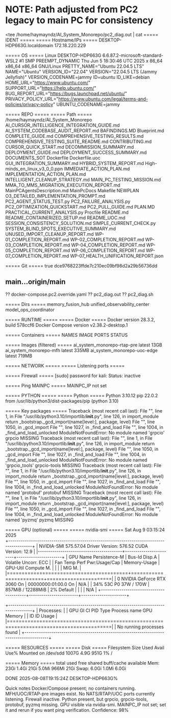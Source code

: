# NOTE: Path adjusted from PC2 legacy to main PC for consistency
<tee /home/haymayndz/AI_System_Monorepo/pc2_diag.out | cat
===== IDENT =====
===== Hostname/IPs =====
DESKTOP-HDP663G.localdomain
172.18.220.229 

===== OS =====
Linux DESKTOP-HDP663G 6.6.87.2-microsoft-standard-WSL2 #1 SMP PREEMPT_DYNAMIC Thu Jun  5 18:30:46 UTC 2025 x
86_64 x86_64 x86_64 GNU/Linux
PRETTY_NAME="Ubuntu 22.04.5 LTS"
NAME="Ubuntu"
VERSION_ID="22.04"
VERSION="22.04.5 LTS (Jammy Jellyfish)"
VERSION_CODENAME=jammy
ID=ubuntu
ID_LIKE=debian
HOME_URL="https://www.ubuntu.com/"
SUPPORT_URL="https://help.ubuntu.com/"
BUG_REPORT_URL="https://bugs.launchpad.net/ubuntu/"
PRIVACY_POLICY_URL="https://www.ubuntu.com/legal/terms-and-policies/privacy-policy"
UBUNTU_CODENAME=jammy

===== REPO =====
===== Path =====
/home/haymayndz/AI_System_Monorepo
AI_CURSOR_INTELLIGENCE_INTEGRATION_GUIDE.md
AI_SYSTEM_CODEBASE_AUDIT_REPORT.md
BAFINDINGS.MD
Blueprint.md
COMPLETE_GUIDE.md
COMPREHENSIVE_TESTING_RESULTS.md
COMPREHENSIVE_TESTING_SUITE_README.md
CONTRIBUTING.md
CURSOR_QUICK_START.md
DECOMMISSION_SUMMARY.md
DEPLOYMENT_GUIDE.md
DEPLOYMENT_SUCCESS_SUMMARY.md
DOCUMENTS_SOT
Dockerfile
Dockerfile.uoc
GUI_INTEGRATION_SUMMARY.md
HYBRID_SYSTEM_REPORT.md
High-minds_en_linux_v3_0_0.ppn
IMMEDIATE_ACTION_PLAN.md
IMPLEMENTATION_ACTION_PLAN.md
INTELLIGENT_CLEANUP_STRATEGY.md
MAIN_PC_TESTING_MISSION.md
MMA_TO_MMS_MIGRATION_EXECUTION_REPORT.md
MainPCAgentsDescription.md
MainPcDocs
Makefile
NEWPLAN
O3_DETAILED_IMPLEMENTATION_PROMPT.md
PC2_AGENT_STATUS_TEST.py
PC2_FAILURE_ANALYSIS.py
PC2_OPTIMIZATION_QUICKSTART.md
PC2_PULL_GUIDE.md
PLAN.MD
PRACTICAL_CURRENT_ANALYSIS.py
Procfile
README.md
README_CONTAINERIZED_SETUP.md
README_UOC.md
SESSION_CONSISTENCY_SOLUTION.md
SIMPLE_CURRENT_CHECK.py
SYSTEM_BLIND_SPOTS_EXECUTIVE_SUMMARY.md
UNUSED_IMPORT_CLEANUP_REPORT.md
WP-01_COMPLETION_REPORT.md
WP-02_COMPLETION_REPORT.md
WP-03_COMPLETION_REPORT.md
WP-04_COMPLETION_REPORT.md
WP-05_COMPLETION_REPORT.md
WP-06_COMPLETION_REPORT.md
WP-07_COMPLETION_REPORT.md
WP-07_HEALTH_UNIFICATION_REPORT.json

===== Git =====
true
dce9768223ffde7c210ec09bf98d2a29b56736dd
## main...origin/main
?? docker-compose.pc2.override.yaml
?? pc2_diag.out
?? pc2_diag.sh

===== Dirs =====
memory_fusion_hub
unified_observability_center
model_ops_coordinator

===== RUNTIME =====
===== Docker =====
Docker version 28.3.2, build 578ccf6
Docker Compose version v2.38.2-desktop.1

===== Containers =====
NAMES     IMAGE     PORTS     STATUS

===== Images (filtered) =====
ai_system_monorepo-rtap-pre          latest    13GB
ai_system_monorepo-mfh               latest    335MB
ai_system_monorepo-uoc-edge          latest    719MB

===== NETWORK =====
===== Listening ports =====

===== Firewall =====
[sudo] password for kali: 
Status: inactive

===== Ping MAINPC =====
MAINPC_IP not set

===== PYTHON =====
===== Python =====
Python 3.10.12
pip 22.0.2 from /usr/lib/python3/dist-packages/pip (python 3.10)

===== Key packages =====
Traceback (most recent call last):
  File "<string>", line 1, in <module>
  File "/usr/lib/python3.10/importlib/__init__.py", line 126, in import_module
    return _bootstrap._gcd_import(name[level:], package, level)
  File "<frozen importlib._bootstrap>", line 1050, in _gcd_import
  File "<frozen importlib._bootstrap>", line 1027, in _find_and_load
  File "<frozen importlib._bootstrap>", line 1004, in _find_and_load_unlocked
ModuleNotFoundError: No module named 'grpcio'
grpcio MISSING
Traceback (most recent call last):
  File "<string>", line 1, in <module>
  File "/usr/lib/python3.10/importlib/__init__.py", line 126, in import_module
    return _bootstrap._gcd_import(name[level:], package, level)
  File "<frozen importlib._bootstrap>", line 1050, in _gcd_import
  File "<frozen importlib._bootstrap>", line 1027, in _find_and_load
  File "<frozen importlib._bootstrap>", line 1004, in _find_and_load_unlocked
ModuleNotFoundError: No module named 'grpcio_tools'
grpcio-tools MISSING
Traceback (most recent call last):
  File "<string>", line 1, in <module>
  File "/usr/lib/python3.10/importlib/__init__.py", line 126, in import_module
    return _bootstrap._gcd_import(name[level:], package, level)
  File "<frozen importlib._bootstrap>", line 1050, in _gcd_import
  File "<frozen importlib._bootstrap>", line 1027, in _find_and_load
  File "<frozen importlib._bootstrap>", line 1004, in _find_and_load_unlocked
ModuleNotFoundError: No module named 'protobuf'
protobuf MISSING
Traceback (most recent call last):
  File "<string>", line 1, in <module>
  File "/usr/lib/python3.10/importlib/__init__.py", line 126, in import_module
    return _bootstrap._gcd_import(name[level:], package, level)
  File "<frozen importlib._bootstrap>", line 1050, in _gcd_import
  File "<frozen importlib._bootstrap>", line 1027, in _find_and_load
  File "<frozen importlib._bootstrap>", line 1004, in _find_and_load_unlocked
ModuleNotFoundError: No module named 'pyzmq'
pyzmq MISSING

===== GPU (optional) =====
===== nvidia-smi =====
Sat Aug  9 03:15:24 2025       
+-----------------------------------------------------------------------------------------+
| NVIDIA-SMI 575.57.04              Driver Version: 576.52         CUDA Version: 12.9     |
|-----------------------------------------+------------------------+----------------------+
| GPU  Name                 Persistence-M | Bus-Id          Disp.A | Volatile Uncorr. ECC |
| Fan  Temp   Perf          Pwr:Usage/Cap |           Memory-Usage | GPU-Util  Compute M. |
|                                         |                        |               MIG M. |
|=========================================+========================+======================|
|   0  NVIDIA GeForce RTX 3060        On  |   00000000:01:00.0  On |                  N/A |
| 34%   53C    P0             37W /  170W |     857MiB /  12288MiB |      2%      Default |
|                                         |                        |                  N/A |
+-----------------------------------------+------------------------+----------------------+
                                                                                         
+-----------------------------------------------------------------------------------------+
| Processes:                                                                              |
|  GPU   GI   CI              PID   Type   Process name                        GPU Memory |
|        ID   ID                                                               Usage      |
|=========================================================================================|
|  No running processes found                                                             |
+-----------------------------------------------------------------------------------------+

===== RESOURCES =====
===== Disk =====
Filesystem      Size  Used Avail Use% Mounted on
/dev/sdd       1007G  4.9G  951G   1% /

===== Memory =====
               total        used        free      shared  buff/cache   available
Mem:            23Gi       1.4Gi        21Gi       5.0Mi       966Mi        21Gi
Swap:          6.0Gi       1.0Mi       6.0Gi

DONE 2025-08-08T19:15:24Z
DESKTOP-HDP663G%


Quick notes
Docker/Compose present; no containers running. MFH/UOC/RTAP-pre images exist.
No NATS/RTAP/UOC ports currently listening.
Firewall inactive.
Python present, but grpcio, grpcio-tools, protobuf, pyzmq missing.
GPU visible via nvidia-smi.
MAINPC_IP not set; set it and rerun if you want ping verification.
Confidence: 98%
